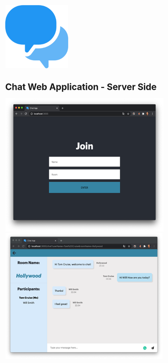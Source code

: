 <img src="/public/speech-bubble.png" alt="chat logo" width="200" height="200"/>

# Chat Web Application - Server Side

<img src="/public/join-screen-shot.png" width="548" height="423"/><img src="/public/in-chat-screen-shot3.png" width="500" height="400"/>
